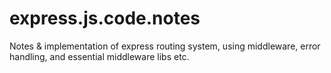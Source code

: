 # express.js.code.notes
Notes &amp; implementation of express routing system, using middleware, error handling, and essential middleware libs etc.
